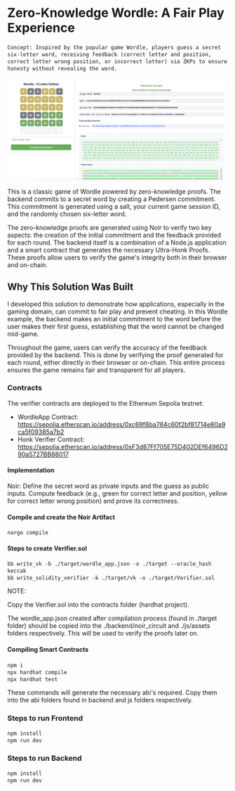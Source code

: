 # Zero-Knowledge Wordle: A Fair Play Experience

```
Concept: Inspired by the popular game Wordle, players guess a secret six-letter word, receiving feedback (correct letter and position, correct letter wrong position, or incorrect letter) via ZKPs to ensure honesty without revealing the word.
```

![image](./js/assets/wordle_app.png)

This is a classic game of Wordle powered by zero-knowledge proofs. The backend commits to a secret word by creating a Pedersen commitment. This commitment is generated using a salt, your current game session ID, and the randomly chosen six-letter word.

The zero-knowledge proofs are generated using Noir to verify two key aspects: the creation of the initial commitment and the feedback provided for each round. The backend itself is a combination of a Node.js application and a smart contract that generates the necessary Ultra-Honk Proofs. These proofs allow users to verify the game's integrity both in their browser and on-chain.

## Why This Solution Was Built

I developed this solution to demonstrate how applications, especially in the gaming domain, can commit to fair play and prevent cheating. In this Wordle example, the backend makes an initial commitment to the word before the user makes their first guess, establishing that the word cannot be changed mid-game.

Throughout the game, users can verify the accuracy of the feedback provided by the backend. This is done by verifying the proof generated for each round, either directly in their browser or on-chain. This entire process ensures the game remains fair and transparent for all players.

### Contracts
The verifier contracts are deployed to the Ethereum Sepolia testnet:
* WordleApp Contract: https://sepolia.etherscan.io/address/0xc69f8ba784c60f2bf81714e80a9ca5f09385a7b2
* Honk Verifier Contract: https://sepolia.etherscan.io/address/0xF3d87Ff705E75D402DEf6496D290a5727BB88017


#### Implementation

Noir: Define the secret word as private inputs and the guess as public inputs. Compute feedback (e.g., green for correct letter and position, yellow for correct letter wrong position) and prove its correctness.

#### Compile and create the Noir Artifact

```
nargo compile
```

#### Steps to create Verifier.sol

```
bb write_vk -b ./target/wordle_app.json -o ./target --oracle_hash keccak
bb write_solidity_verifier -k ./target/vk -o ./target/Verifier.sol
```

NOTE: 

Copy the Verifier.sol into the contracts folder (hardhat project).

The wordle_app.json created after compilation process (found in ./target folder) should be copied into the ./backend/noir_circuit and ./js/assets folders respectively. This will be used to verify the proofs later on.

#### Compiling Smart Contracts

```
npm i
npx hardhat compile
npx hardhat test
```

These commands will generate the necessary abi's required. Copy them into the abi folders found in backend and js folders respectively.

### Steps to run Frontend
```
npm install
npm run dev
```

### Steps to run Backend
```
npm install
npm run dev
```